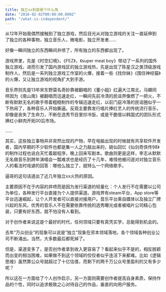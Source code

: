 ```yaml
---
title: 独立xx到底是个什么鬼
date: "2016-02-02T00:00:00.000Z"
path: "/what-is-independent/"
---
```


从12年开始我偶然接触到了独立游戏，然后目光从对独立游戏的关注一直延伸到了独立的各种事物，独立音乐人，微电影，独立开发者……

好像一瞬间独立的东西瞬间井喷了，所有独立的东西都出现了。

游戏界里，先是《时空幻境》，《FEZ》，《super meat boy》带动了一系列的国外独立游戏，进而引发了国内游戏区的独立游戏热，先是出现了陈星汉之类顶级游戏制作人，然后是一系列独立游戏工作室的火爆，接着一些《找你妹》《围住神经猫》的火爆，又让独立游戏的视角扩大到手游。

音乐界则先是13年宋东野莫名奇妙靠被翻唱的《董小姐》红遍大江南北，马頔同样因为《南山南》被翻唱而迅速走红，一瞬间先前冷清的民谣界像燃了一把火，不断有默默无名的歌手带着粗糙制作的专辑迅速走红，以前门庭冷落的民谣圈似乎一下热闹了，各种音乐人开始撕逼。反观主要靠发行唱片捧红艺人的传统流行音乐，却像是丧失了生命力，不断在选秀节目里炒冷饭，或是干脆借以韩国式的团队形式捧红小鲜肉开拓00后市场。

……

其实，这些独立事物并非突然出现的产物，早在电脑出现的时候就有共享软件开发者，国内早期的不少软件也都是集一人之力敲出来的，姚仙回忆《仙剑奇侠传98》的制作过程也说白天忙着敲程序，晚上回来写剧本。歌曲则更是这样，李志从默默无名做音乐到跨年演唱会一瓢难求也是经历了十几年，难怪他被问道对对独立音乐人的看法时戏谑的回答：哪他么独立了，就特么一个网络歌手。

逼哥的这句话道出了近几年独立xx火热的原因。

主要原因不在于内容的井喷而是因为发行渠道的轻量化：个人发行不在需要以公司为单位，各种发行平台直接为个人提供渠道。游戏界有steam平台，App store等平台迅速崛起，让个人开发者可以直接对接用户。音乐平台乘自媒体以及独立厂牌兴起的东风，优秀的音乐人不在需要依靠传统的选秀曝光或者被唱片公司精心包装，只要有好东西，就不怕没有人看到。

对于创作者来说这是个最好的时代，任何领域只要有真凭实学，总能得到机会的。

去年“万众创业”的现象可以说是“独立”现象在资本领域落地，各个领域各种创业公司不断涌出。当然，大多数最后都死掉了。

但是，渠道变多了，是否创作者拿到收入更容易了？看起来似乎不是的，相反脱颖而出变的相当困难，如果做不到这个领域的佼佼者似乎连活下来都难。比如《逻辑思维》虽然靠公众号就超过了十亿估值，而剩下的两千万公众号里盈利的又有多少呢？

所以这在一方面给了个人创作启示，另一方面则需要创作者提高自身素质，保持作品的个性，同时以追求极致之心对待自己的作品，垂直的向用户服务。
